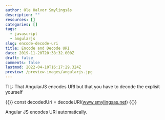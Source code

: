 ```yaml
---
author: Ole Halvor Smylingsås
description: ""
resources: []
categories: []
tags:
  - javascript
  - angularjs
slug: encode-decode-uri
title: Encode and Decode URI
date: 2019-11-20T20:38:32.000Z
draft: false
comments: false
lastmod: 2022-04-10T16:17:29.324Z
preview: /preview-images/angularjs.jpg
---
```


TIL: That AngularJS encodes URI but that you have to decode the explisit yourself
<!--more-->
{{<highlight js>}}
const decodedUri = decodeURI(www.smylingsas.net)
{{</highlight>}}

Angular JS encodes URI automatically. 
